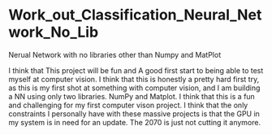 # Work_out_Classification_Neural_Network_No_Lib
Nerual Network with no libraries other than Numpy and MatPlot


I think that This project will be fun and A good first start to being able to test myself at computer vision. I think that this is honestly a pretty hard first try, 
as this is my first shot at something with computer vision, and I am building a NN using only two libraries. NumPy and Matplot. I think that this is a fun and challenging
for my first computer vison project. I think that the only constraints I personally have with these massive projects is that the GPU in my system is in need
for an update. The 2070 is just not cutting it anymore. 
